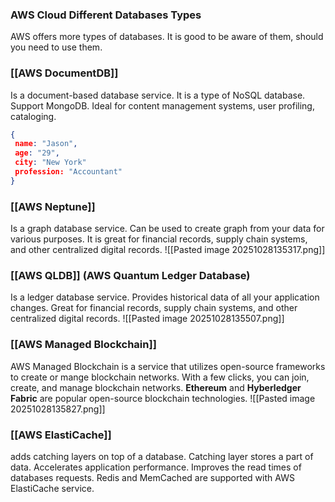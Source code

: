 
### AWS Cloud Different Databases Types

AWS offers more types of databases.
It is good to be aware of them, should you need to use them.

### [[AWS DocumentDB]]

Is a document-based database service.
It is a type of NoSQL database.
Support MongoDB.
Ideal for content management systems, user profiling, cataloging.

```json
{  
 name: "Jason",  
 age: "29",  
 city: "New York"  
 profession: "Accountant"  
}
```

### [[AWS Neptune]]

Is a graph database service.
Can be used to create graph from your data for various purposes.
It is great for financial records, supply chain systems, and other centralized digital records.
![[Pasted image 20251028135317.png]]
### [[AWS QLDB]] (AWS Quantum Ledger Database)

Is a ledger database service.
Provides historical data of all your application changes.
Great for financial records, supply chain systems, and other centralized digital records.
![[Pasted image 20251028135507.png]]

### [[AWS Managed Blockchain]]

AWS Managed Blockchain is a service that utilizes open-source frameworks to create or mange blockchain networks.
With a few clicks, you can join, create, and manage blockchain networks.
**Ethereum** and **Hyberledger Fabric** are popular open-source blockchain technologies.
![[Pasted image 20251028135827.png]]

### [[AWS ElastiCache]]

adds catching layers on top of a database.
Catching layer stores a part of data.
Accelerates application performance.
Improves the read times of databases requests.
Redis and MemCached are supported with AWS ElastiCache service.